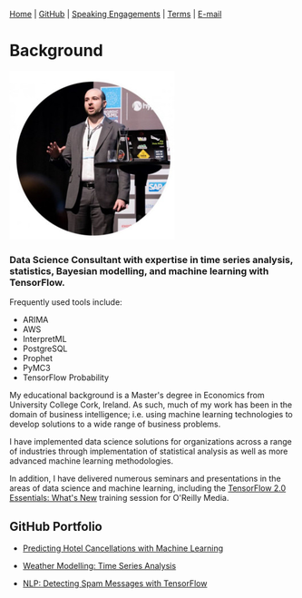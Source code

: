 [Home](https://mgcodesandstats.github.io/) |
[GitHub](https://github.com/mgcodesandstats) |
[Speaking Engagements](https://mgcodesandstats.github.io/speaking-engagements/) |
[Terms](https://mgcodesandstats.github.io/terms/) |
[E-mail](mailto:contact@michael-grogan.com)

# Background

![profile](resize-0251.jpg)

### Data Science Consultant with expertise in time series analysis, statistics, Bayesian modelling, and machine learning with TensorFlow.

Frequently used tools include:

- ARIMA
- AWS
- InterpretML
- PostgreSQL
- Prophet
- PyMC3
- TensorFlow Probability

My educational background is a Master's degree in Economics from University College Cork, Ireland. As such, much of my work has been in the domain of business intelligence; i.e. using machine learning technologies to develop solutions to a wide range of business problems.

I have implemented data science solutions for organizations across a range of industries through implementation of statistical analysis as well as more advanced machine learning methodologies.

In addition, I have delivered numerous seminars and presentations in the areas of data science and machine learning, including the [TensorFlow 2.0 Essentials: What's New](https://learning.oreilly.com/live-training/courses/tensorflow-20-essentials-whats-new/0636920307167/) training session for O'Reilly Media.

## GitHub Portfolio

- [Predicting Hotel Cancellations with Machine Learning](https://github.com/MGCodesandStats/hotel-cancellations)

- [Weather Modelling: Time Series Analysis](https://github.com/MGCodesandStats/weather-modelling)

- [NLP: Detecting Spam Messages with TensorFlow](https://github.com/MGCodesandStats/tensorflow-nlp)
